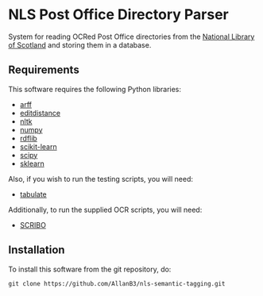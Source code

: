 # NLS Post Office Directory Parser
System for reading OCRed Post Office directories from the [National Library of Scotland](http://digital.nls.uk/directories/) and storing them in a database.

## Requirements
This software requires the following Python libraries:
- [arff](https://pypi.python.org/pypi/arff/0.9)
- [editdistance](https://pypi.python.org/pypi/editdistance/0.2)
- [nltk](https://pypi.python.org/pypi/nltk/3.1)
- [numpy](https://pypi.python.org/pypi/numpy/1.10.1)
- [rdflib](https://pypi.python.org/pypi/rdflib/4.2.1)
- [scikit-learn](https://pypi.python.org/pypi/scikit-learn/0.17)
- [scipy](https://pypi.python.org/pypi/scipy/0.16.1)
- [sklearn](https://pypi.python.org/pypi/sklearn/0.0)

Also, if you wish to run the testing scripts, you will need:
- [tabulate](https://pypi.python.org/pypi/tabulate/0.7.5)

Additionally, to run the supplied OCR scripts, you will need:
- [SCRIBO](https://www.lrde.epita.fr/wiki/Olena/Modules#SCRIBO)

## Installation
To install this software from the git repository, do:

```
git clone https://github.com/AllanB3/nls-semantic-tagging.git
```
